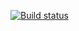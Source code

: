[![Build status](https://ci.appveyor.com/api/projects/status/ata7ti0yn00821sm?svg=true)](https://ci.appveyor.com/project/supernatashenka/selenide)
